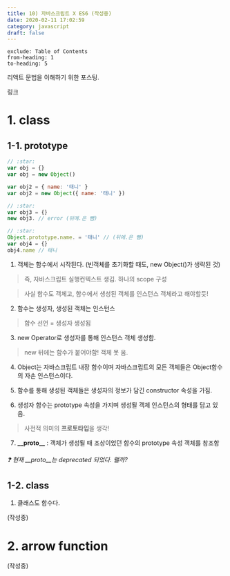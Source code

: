 ```yaml
---
title: 10) 자바스크립트 X ES6 (작성중)
date: 2020-02-11 17:02:59
category: javascript
draft: false
---
```


```toc
exclude: Table of Contents
from-heading: 1
to-heading: 5
```

리액트 문법을 이해하기 위한 포스팅.

링크

# 1. class

## 1-1. prototype

```javascript
// :star:
var obj = {}
var obj = new Object()

var obj2 = { name: '태니' }
var obj2 = new Object({ name: '태니' })

// :star:
var obj3 = {}
new obj3. // error (뒤에.은 뺌)

// :star:
Object.prototype.name. = '태니' // (뒤에.은 뺌)
var obj4 = {}
obj4.name // 태니
```

1. 객체는 함수에서 시작된다. (빈객체를 초기화할 때도, new Object()가 생략된 것)

> 즉, 자바스크립트 실행컨텍스트 생김. 하나의 scope 구성

> 사실 함수도 객체고, 함수에서 생성된 객체를 인스턴스 객체라고 해야할듯!

2. 함수는 생성자, 생성된 객체는 인스턴스

> 함수 선언 = 생성자 생성됨

3. new Operator로 생성자를 통해 인스턴스 객체 생성함.

> new 뒤에는 함수가 붙어야함! 객체 못 옴.

4. Object는 자바스크립트 내장 함수이며 자바스크립트의 모든 객체들은 Object함수의 자손 인스턴스이다.

5. 함수를 통해 생성된 객체들은 생성자의 정보가 담긴 constructor 속성을 가짐.

6. 생성자 함수는 prototype 속성을 가지며 생성될 객체 인스턴스의 형태를 담고 있음.

> 사전적 의미의 **프로토타입**을 생각!

7. **\_\_proto\_\_** : 객체가 생성될 때 조상이었던 함수의 prototype 속성 객체를 참조함

###### :question: 현재 \_\_proto\_\_는 deprecated 되었다. 왤까?

## 1-2. class

1. 클래스도 함수다.

(작성중)

# 2. arrow function

(작성중)
